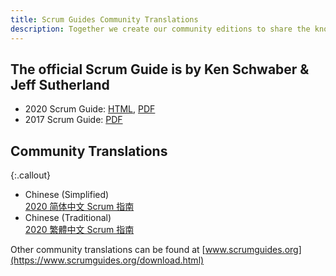 ```yaml
---
title: Scrum Guides Community Translations
description: Together we create our community editions to share the knowledge.
---
```


## The official Scrum Guide is by Ken Schwaber & Jeff Sutherland
  * 2020 Scrum Guide: [HTML](https://www.scrumguides.org/scrum-guide.html), [PDF](https://www.scrumguides.org/docs/scrumguide/v2020/2020-Scrum-Guide-US.pdf)
  * 2017 Scrum Guide: [PDF](https://www.scrumguides.org/docs/scrumguide/v2017/2017-Scrum-Guide-US.pdf) 

## Community Translations

{:.callout}
* Chinese (Simplified) <br/> [2020 简体中文 Scrum 指南](https://zh-chs.scrumguides.guru) 
* Chinese (Traditional) <br/> [2020 繁體中文 Scrum 指南](https://zh-cht.scrumguides.guru) 


Other community translations can be found at [www.scrumguides.org](https://www.scrumguides.org/download.html)
